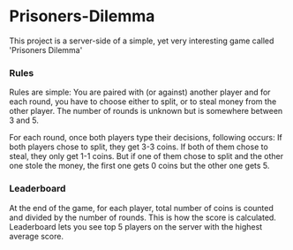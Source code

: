 # Prisoners-Dilemma

This project is a server-side of a simple, yet very interesting game called 'Prisoners Dilemma'

### Rules
Rules are simple: You are paired with (or against) another player and for each round, you have to choose either to split, or to steal money from the other player. The number of rounds is unknown but is somewhere between 3 and 5.

For each round, once both players type their decisions, following occurs: If both players chose to split, they get 3-3 coins. If both of them chose to steal, they only get 1-1 coins. But if one of them chose to split and the other one stole the money, the first one gets 0 coins but the other one gets 5.

### Leaderboard
At the end of the game, for each player, total number of coins is counted and divided by the number of rounds. This is how the score is calculated. Leaderboard lets you see top 5 players on the server with the highest average score.